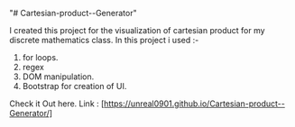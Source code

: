 "# Cartesian-product--Generator" 

I created this project for the visualization of cartesian product for my discrete mathematics class.
In this project i used :-

1. for loops.
2. regex
3. DOM manipulation.
4. Bootstrap for creation of UI.

Check it Out here. Link : [https://unreal0901.github.io/Cartesian-product--Generator/]
